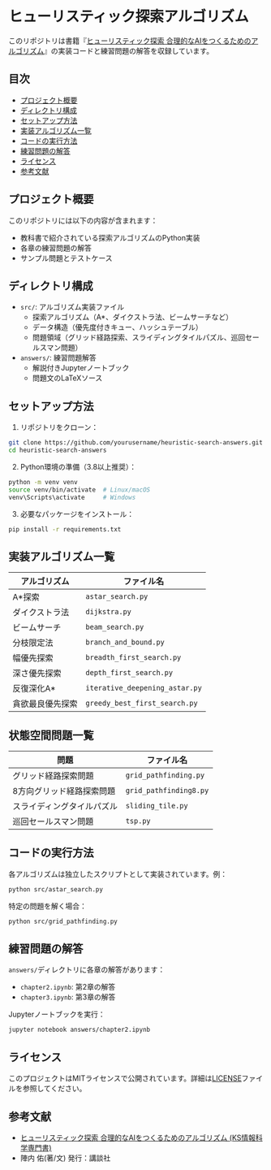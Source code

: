 # ヒューリスティック探索アルゴリズム

このリポジトリは書籍『[ヒューリスティック探索 合理的なAIをつくるためのアルゴリズム](https://www.amazon.co.jp/dp/4065392187)』の実装コードと練習問題の解答を収録しています。

## 目次
- [プロジェクト概要](#プロジェクト概要)
- [ディレクトリ構成](#ディレクトリ構成)
- [セットアップ方法](#セットアップ方法)
- [実装アルゴリズム一覧](#実装アルゴリズム一覧)
- [コードの実行方法](#コードの実行方法)
- [練習問題の解答](#練習問題の解答)
- [ライセンス](#ライセンス)
- [参考文献](#参考文献)

## プロジェクト概要
このリポジトリには以下の内容が含まれます：
- 教科書で紹介されている探索アルゴリズムのPython実装
- 各章の練習問題の解答
- サンプル問題とテストケース

## ディレクトリ構成
- `src/`: アルゴリズム実装ファイル
  - 探索アルゴリズム（A*、ダイクストラ法、ビームサーチなど）
  - データ構造（優先度付きキュー、ハッシュテーブル）
  - 問題領域（グリッド経路探索、スライディングタイルパズル、巡回セールスマン問題）
- `answers/`: 練習問題解答
  - 解説付きJupyterノートブック
  - 問題文のLaTeXソース

## セットアップ方法
1. リポジトリをクローン：
```bash
git clone https://github.com/yourusername/heuristic-search-answers.git
cd heuristic-search-answers
```

2. Python環境の準備（3.8以上推奨）：
```bash
python -m venv venv
source venv/bin/activate  # Linux/macOS
venv\Scripts\activate     # Windows
```

3. 必要なパッケージをインストール：
```bash
pip install -r requirements.txt
```

## 実装アルゴリズム一覧
| アルゴリズム | ファイル名 |
|-------------|------------|
| A*探索 | `astar_search.py` |
| ダイクストラ法 | `dijkstra.py` |
| ビームサーチ | `beam_search.py` |
| 分枝限定法 | `branch_and_bound.py` |
| 幅優先探索 | `breadth_first_search.py` |
| 深さ優先探索 | `depth_first_search.py` |
| 反復深化A* | `iterative_deepening_astar.py` |
| 貪欲最良優先探索 | `greedy_best_first_search.py` |

## 状態空間問題一覧
| 問題 | ファイル名 |
|-------------|------------|
| グリッド経路探索問題 | `grid_pathfinding.py` |
| 8方向グリッド経路探索問題 | `grid_pathfinding8.py` |
| スライディングタイルパズル | `sliding_tile.py` |
| 巡回セールスマン問題 | `tsp.py` |


## コードの実行方法
各アルゴリズムは独立したスクリプトとして実装されています。例：
```bash
python src/astar_search.py
```

特定の問題を解く場合：
```bash
python src/grid_pathfinding.py
```

## 練習問題の解答
`answers/`ディレクトリに各章の解答があります：
- `chapter2.ipynb`: 第2章の解答
- `chapter3.ipynb`: 第3章の解答

Jupyterノートブックを実行：
```bash
jupyter notebook answers/chapter2.ipynb
```

## ライセンス
このプロジェクトはMITライセンスで公開されています。詳細は[LICENSE](LICENSE)ファイルを参照してください。

## 参考文献
- [ヒューリスティック探索 合理的なAIをつくるためのアルゴリズム (KS情報科学専門書)](https://www.hanmoto.com/bd/isbn/9784065392188)
- 陣内 佑(著/文) 発行：講談社
